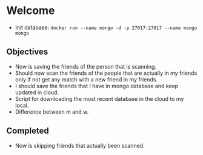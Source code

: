 # Welcome
* Init database: `docker run --name mongo -d -p 27017:27017 --name mongo mongo`

## Objectives

* Now is saving the friends of the person that is scanning.
* Should now scan the friends of the people that are actually in my friends only if not get any match with a new friend in my friends.
* I should save the friends that I have in mongo database and keep updated in cloud.
* Script for downloading the most recent database in the cloud to my local.
* Difference between m and w.

## Completed

* Now is skipping friends that actually been scanned.
